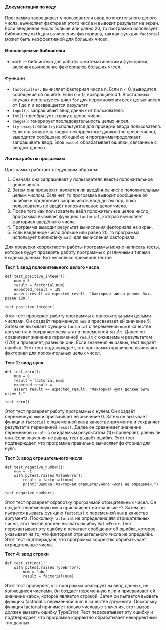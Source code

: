 #### Документация по коду
Программа запрашивает у пользователя ввод положительного целого числа, вычисляет факториал этого числа и выводит результат на экран. 
Если введённое число больше или равно 20, то программа использует библиотеку ```math``` для вычисления факториала, так как функция ```factorial``` может быть неэффективной для больших чисел.

#### Используемые библиотеки
* ```math``` — библиотека для работы с математическими функциями, включая вычисление факториалов больших чисел.
#### Функции
* ```factorial(n):``` вычисляет факториал числа n. Если n < 0, выводится сообщение об ошибке. Если n = 0, возвращается 1. В остальных случаях используется цикл ```for``` для перемножения всех целых чисел от 1 до n и возвращается результат.
* ```input()```: запрашивает ввод данных от пользователя.
* ```int()```: преобразует строку в целое число.
* ```range()```: генерирует последовательность целых чисел.
* ```try-except```: блок ```try``` используется для проверки ввода пользователя. Если пользователь вводит некорректные данные (не целое число), выводится сообщение об ошибке и программа продолжает запрашивать ввод. Блок ```except``` обрабатывает ошибки, связанные с вводом данных.

#### Логика работы программы
Программа работает следующим образом:
1. Сначала она запрашивает у пользователя ввести положительное целое число.
2. Затем она проверяет, является ли введённое число положительным целым числом. Если нет, то программа выводит сообщение об ошибке и продолжает запрашивать ввод до тех пор, пока пользователь не введёт положительное целое число.
3. После того как пользователь ввёл положительное целое число, программа вызывает функцию ```factorial```, которая вычисляет факториал введённого числа.
4. Программа выводит результат вычисления факториала на экран.
5. Если введённое число больше или равно 20, то программа использует библиотеку ```math``` для вычисления факториала.

Для проверки корректности работы программы можно написать тесты, которые будут проверять работу программы с различными типами входных данных. Вот несколько примеров тестов:

**Тест 1: ввод положительного целого числа**
```
def test_positive_integer():
    num = 5
    result = factorial(num)
    expected_result = 120
    assert result == expected_result, "Факториал числа должен быть равен 120."

test_positive_integer()
```
Этот тест проверяет работу программы с положительными целыми числами. Он создаёт переменную ```num``` и присваивает ей значение 5. 
Затем он вызывает функцию ```factorial``` с переменной ```num``` в качестве аргумента и сохраняет результат в переменной ```result```. 
Далее он сравнивает значение переменной ```result``` с ожидаемым результатом (120) и проверяет, равны ли они. Если значения не равны, тест выдаёт ошибку. 
Этот тест подтверждает, что программа правильно вычисляет факториал для положительных целых чисел.

**Тест 2: ввод нуля**
```
def test_zero():
    num = 0
    result = factorial(num)
    expected_result = 1
    assert result == expected_result, "Факториал нуля должен быть равен 1."

test_zero()
```
Этот тест проверяет работу программы с нулём. Он создаёт переменную ```num``` и присваивает ей значение 0. 
Затем он вызывает функцию ```factorial``` с переменной ```num``` в качестве аргумента и сохраняет результат в переменной ```result```. 
Далее он сравнивает значение переменной ```result``` с ожидаемым результатом (1) и проверяет, равны ли они. Если значения не равны, тест выдаёт ошибку. 
Этот тест подтверждает, что программа правильно вычисляет факториал для нуля.

**Тест 3: ввод отрицательного числа**
```
def test_negative_number():
    num = -1
    with pytest.raises(ValueError):
        result = factorial(num)
        print("Ошибка! Факториал отрицательного числа не определён.")

test_negative_number()
```
Этот тест проверяет обработку программой отрицательных чисел. Он создаёт переменную ```num``` и присваивает ей значение -1. 
Затем он пытается вызвать функцию ```factorial``` с переменной ```num``` в качестве аргумента. 
Поскольку ```factorial``` не определена для отрицательных чисел, этот вызов должен вызвать ошибку ```ValueError```. 
Тест перехватывает эту ошибку и печатает сообщение об ошибке, которое указывает на то, что факториал отрицательного числа не определён. 
Этот тест подтверждает, что программа корректно обрабатывает отрицательные числа.

**Тест 4: ввод строки**
```
def test_string():
    with pytest.raises(TypeError):
        num = "abc"
        result = factorial(num)
```
Этот тест проверяет, как программа реагирует на ввод данных, не являющихся числами. 
Он создаёт переменную num и присваивает ей значение «abc», которое является строкой. 
Затем он пытается вызвать функцию factorial с переменной num в качестве аргумента. 
Поскольку функция factorial принимает только числовые значения, этот вызов должен вызвать ошибку TypeError. 
Тест перехватывает эту ошибку и подтверждает, что программа корректно обрабатывает некорректный тип данных.
```
